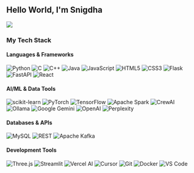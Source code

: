 ## Hello World, I'm Snigdha
![](https://komarev.com/ghpvc/?username=snigdhasv&color=3B8EA5&style=flat-square)

<h3>My Tech Stack</h3>

<h4>Languages & Frameworks</h4>
<p>
  <img alt="Python" src="https://img.shields.io/badge/-Python-3776AB?style=flat-square&logo=python&logoColor=white" />
  <img alt="C" src="https://img.shields.io/badge/-C-A8B9CC?style=flat-square&logo=c&logoColor=white" />
  <img alt="C++" src="https://img.shields.io/badge/-C++-00599C?style=flat-square&logo=c%2B%2B&logoColor=white" />
  <img alt="Java" src="https://img.shields.io/badge/-Java-007396?style=flat-square&logo=java&logoColor=white" />
  <img alt="JavaScript" src="https://img.shields.io/badge/-JavaScript-F7DF1E?style=flat-square&logo=javascript&logoColor=black" />
  <img alt="HTML5" src="https://img.shields.io/badge/-HTML5-E34F26?style=flat-square&logo=html5&logoColor=white" />
  <img alt="CSS3" src="https://img.shields.io/badge/-CSS3-1572B6?style=flat-square&logo=css3&logoColor=white" />
  <img alt="Flask" src="https://img.shields.io/badge/-Flask-000000?style=flat-square&logo=flask&logoColor=white" />
  <img alt="FastAPI" src="https://img.shields.io/badge/-FastAPI-009688?style=flat-square&logo=fastapi&logoColor=white" />
  <img alt="React" src="https://img.shields.io/badge/-React-61DAFB?style=flat-square&logo=react&logoColor=white" />
</p>

<h4>AI/ML & Data Tools</h4>
<p>
  <img alt="scikit-learn" src="https://img.shields.io/badge/-scikit_learn-F7931E?style=flat-square&logo=scikit-learn&logoColor=white" />
  <img alt="PyTorch" src="https://img.shields.io/badge/-PyTorch-EE4C2C?style=flat-square&logo=pytorch&logoColor=white" />
  <img alt="TensorFlow" src="https://img.shields.io/badge/-TensorFlow-FF6F00?style=flat-square&logo=tensorflow&logoColor=white" />
  <img alt="Apache Spark" src="https://img.shields.io/badge/-Spark-E25A1C?style=flat-square&logo=apache-spark&logoColor=white" />
  <img alt="CrewAI" src="https://img.shields.io/badge/-CrewAI-4B5563?style=flat-square" />
  <img alt="Ollama" src="https://img.shields.io/badge/-Ollama-7C3AED?style=flat-square" />
  <img alt="Google Gemini" src="https://img.shields.io/badge/-Gemini-4285F4?style=flat-square&logo=google&logoColor=white" />
  <img alt="OpenAI" src="https://img.shields.io/badge/-OpenAI-74aa9c?style=flat-square&logo=openai&logoColor=white" />
  <img alt="Perplexity" src="https://img.shields.io/badge/-Perplexity-000000?style=flat-square" />
</p>

<h4>Databases & APIs</h4>
<p>
  <img alt="MySQL" src="https://img.shields.io/badge/-MySQL-4479A1?style=flat-square&logo=mysql&logoColor=white" />
  <img alt="REST" src="https://img.shields.io/badge/-REST-FF6F00?style=flat-square" />
  <img alt="Apache Kafka" src="https://img.shields.io/badge/-Kafka-231F20?style=flat-square&logo=apache-kafka&logoColor=white" />
</p>

<h4>Development Tools</h4>
<p>
  <img alt="Three.js" src="https://img.shields.io/badge/-Three.js-000000?style=flat-square&logo=three.js&logoColor=white" />
  <img alt="Streamlit" src="https://img.shields.io/badge/-Streamlit-FF4B4B?style=flat-square" />
  <img alt="Vercel AI" src="https://img.shields.io/badge/-Vercel_AI-000000?style=flat-square&logo=vercel&logoColor=white" />
  <img alt="Cursor" src="https://img.shields.io/badge/-Cursor-000000?style=flat-square" />
  <img alt="Git" src="https://img.shields.io/badge/-Git-F05032?style=flat-square&logo=git&logoColor=white" />
  <img alt="Docker" src="https://img.shields.io/badge/-Docker-2496ED?style=flat-square&logo=docker&logoColor=white" />
  <img alt="VS Code" src="https://img.shields.io/badge/-VS_Code-007ACC?style=flat-square&logo=visual-studio-code&logoColor=white" />
</p>
